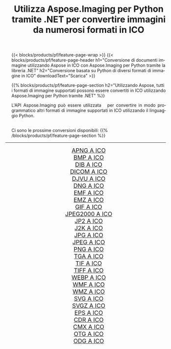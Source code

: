 ﻿---
title: Utilizza Aspose.Imaging per Python tramite .NET per convertire immagini da numerosi formati in ICO 
weight: 3920
url: /it/python-net/conversion/to/ico/ 
lang: it
langdirlevel: 2
locales: zh-hans,ja,it,ru,de,es,fr,nl,id,lt,pl,pt,vi,tr,ko,zh-hant,ar,hi,th,sv,cs,uk,he
description: Puoi utilizzare Aspose.Imaging per Python tramite la libreria .NET per convertire da una varietà di formati in ICO
---

{{< blocks/products/pf/feature-page-wrap >}}
{{< blocks/products/pf/feature-page-header h1="Conversione di documenti immagine utilizzando Aspose in ICO con Aspose.Imaging per Python tramite la libreria .NET" h2="Conversione basata su Python di diversi formati di immagine in ICO" downloadText="Scarica" >}}


{{% blocks/products/pf/feature-page-section  h2="Utilizzando Aspose, tutti i formati di immagine supportati possono essere convertiti in ICO utilizzando Aspose.Imaging per Python tramite .NET" %}}
<p align=justify>L'API Aspose.Imaging può essere utilizzata   per convertire in modo programmatico altri formati di immagine supportati in ICO utilizzando il linguaggio Python.</p>
<br/>
Ci sono le prossime conversioni disponibili:
{{% /blocks/products/pf/feature-page-section %}}
<div class="container-fluid productfamilypage bg-gray">
    <div class="convertypes bg-gray agp-content section">
        <div class="container">
		<hr style="margin-left:-20px;"/>
		<div class="row other-converters" style="gap: 10px;font-size: 19px;text-align:center;">
		    <div class='col-md-2 other-converter remove-lp remove-rp'><a href="/imaging/it/python-net/conversion/apng-to-ico/" style="padding:15px;">APNG A ICO</a></div>
<div class='col-md-2 other-converter remove-lp remove-rp'><a href="/imaging/it/python-net/conversion/bmp-to-ico/" style="padding:15px;">BMP A ICO</a></div>
<div class='col-md-2 other-converter remove-lp remove-rp'><a href="/imaging/it/python-net/conversion/dib-to-ico/" style="padding:15px;">DIB A ICO</a></div>
<div class='col-md-2 other-converter remove-lp remove-rp'><a href="/imaging/it/python-net/conversion/dicom-to-ico/" style="padding:15px;">DICOM A ICO</a></div>
<div class='col-md-2 other-converter remove-lp remove-rp'><a href="/imaging/it/python-net/conversion/djvu-to-ico/" style="padding:15px;">DJVU A ICO</a></div>
<div class='col-md-2 other-converter remove-lp remove-rp'><a href="/imaging/it/python-net/conversion/dng-to-ico/" style="padding:15px;">DNG A ICO</a></div>
<div class='col-md-2 other-converter remove-lp remove-rp'><a href="/imaging/it/python-net/conversion/emf-to-ico/" style="padding:15px;">EMF A ICO</a></div>
<div class='col-md-2 other-converter remove-lp remove-rp'><a href="/imaging/it/python-net/conversion/emz-to-ico/" style="padding:15px;">EMZ A ICO</a></div>
<div class='col-md-2 other-converter remove-lp remove-rp'><a href="/imaging/it/python-net/conversion/gif-to-ico/" style="padding:15px;">GIF A ICO</a></div>
<div class='col-md-2 other-converter remove-lp remove-rp'><a href="/imaging/it/python-net/conversion/jpeg2000-to-ico/" style="padding:15px;">JPEG2000 A ICO</a></div>
<div class='col-md-2 other-converter remove-lp remove-rp'><a href="/imaging/it/python-net/conversion/jp2-to-ico/" style="padding:15px;">JP2 A ICO</a></div>
<div class='col-md-2 other-converter remove-lp remove-rp'><a href="/imaging/it/python-net/conversion/j2k-to-ico/" style="padding:15px;">J2K A ICO</a></div>
<div class='col-md-2 other-converter remove-lp remove-rp'><a href="/imaging/it/python-net/conversion/jpg-to-ico/" style="padding:15px;">JPG A ICO</a></div>
<div class='col-md-2 other-converter remove-lp remove-rp'><a href="/imaging/it/python-net/conversion/jpeg-to-ico/" style="padding:15px;">JPEG A ICO</a></div>
<div class='col-md-2 other-converter remove-lp remove-rp'><a href="/imaging/it/python-net/conversion/png-to-ico/" style="padding:15px;">PNG A ICO</a></div>
<div class='col-md-2 other-converter remove-lp remove-rp'><a href="/imaging/it/python-net/conversion/tga-to-ico/" style="padding:15px;">TGA A ICO</a></div>
<div class='col-md-2 other-converter remove-lp remove-rp'><a href="/imaging/it/python-net/conversion/tif-to-ico/" style="padding:15px;">TIF A ICO</a></div>
<div class='col-md-2 other-converter remove-lp remove-rp'><a href="/imaging/it/python-net/conversion/tiff-to-ico/" style="padding:15px;">TIFF A ICO</a></div>
<div class='col-md-2 other-converter remove-lp remove-rp'><a href="/imaging/it/python-net/conversion/webp-to-ico/" style="padding:15px;">WEBP A ICO</a></div>
<div class='col-md-2 other-converter remove-lp remove-rp'><a href="/imaging/it/python-net/conversion/wmf-to-ico/" style="padding:15px;">WMF A ICO</a></div>
<div class='col-md-2 other-converter remove-lp remove-rp'><a href="/imaging/it/python-net/conversion/wmz-to-ico/" style="padding:15px;">WMZ A ICO</a></div>
<div class='col-md-2 other-converter remove-lp remove-rp'><a href="/imaging/it/python-net/conversion/svg-to-ico/" style="padding:15px;">SVG A ICO</a></div>
<div class='col-md-2 other-converter remove-lp remove-rp'><a href="/imaging/it/python-net/conversion/svgz-to-ico/" style="padding:15px;">SVGZ A ICO</a></div>
<div class='col-md-2 other-converter remove-lp remove-rp'><a href="/imaging/it/python-net/conversion/eps-to-ico/" style="padding:15px;">EPS A ICO</a></div>
<div class='col-md-2 other-converter remove-lp remove-rp'><a href="/imaging/it/python-net/conversion/cdr-to-ico/" style="padding:15px;">CDR A ICO</a></div>
<div class='col-md-2 other-converter remove-lp remove-rp'><a href="/imaging/it/python-net/conversion/cmx-to-ico/" style="padding:15px;">CMX A ICO</a></div>
<div class='col-md-2 other-converter remove-lp remove-rp'><a href="/imaging/it/python-net/conversion/otg-to-ico/" style="padding:15px;">OTG A ICO</a></div>
<div class='col-md-2 other-converter remove-lp remove-rp'><a href="/imaging/it/python-net/conversion/odg-to-ico/" style="padding:15px;">ODG A ICO</a></div>
                </div>
        </div>
    </div>
</div>
<br/>

